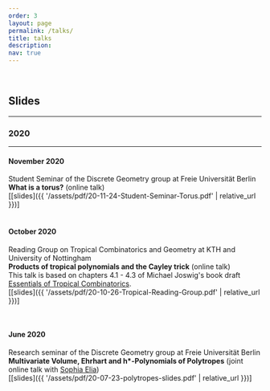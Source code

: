```yaml
---
order: 3
layout: page
permalink: /talks/
title: talks
description:
nav: true
---
```


&nbsp;

## Slides 

---
### 2020
---

#### November 2020
Student Seminar of the Discrete Geometry group at Freie Universität Berlin  
**What is a torus?** (online talk)  
[[slides]({{ '/assets/pdf/20-11-24-Student-Seminar-Torus.pdf' | relative_url }})]   
&nbsp;
#### October 2020

Reading Group on Tropical Combinatorics and Geometry at KTH and University of Nottingham  
**Products of tropical polynomials and the Cayley trick** (online talk)   
This talk is based on chapters 4.1 - 4.3 of Michael Joswig's book draft [Essentials of Tropical Combinatorics](https://page.math.tu-berlin.de/~joswig/etc/index.html).   
[[slides]({{ '/assets/pdf/20-10-26-Tropical-Reading-Group.pdf' | relative_url }})]  


&nbsp;
#### June 2020

Research seminar of the Discrete Geometry group at Freie Universität Berlin  
**Multivariate Volume, Ehrhart and h\*-Polynomials of Polytropes** (joint online talk with [Sophia Elia](http://page.mi.fu-berlin.de/sophiae56/))  
[[slides]({{ '/assets/pdf/20-07-23-polytropes-slides.pdf' | relative_url }})]  
